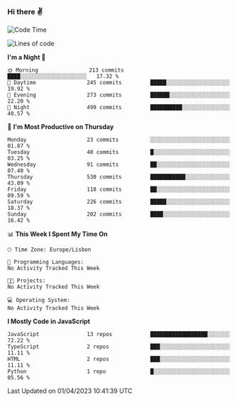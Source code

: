 ### Hi there :v:

<!--
**eusebioaddsilva/eusebioaddsilva** is a ✨ _special_ ✨ repository because its `README.md` (this file) appears on your GitHub profile.

<!--START_SECTION:waka-->
![Code Time](http://img.shields.io/badge/Code%20Time-35%20hrs%2012%20mins-blue)

![Lines of code](https://img.shields.io/badge/From%20Hello%20World%20I%27ve%20Written-3.2%20million%20lines%20of%20code-blue)

**I'm a Night 🦉** 

```text
🌞 Morning                213 commits         ████░░░░░░░░░░░░░░░░░░░░░   17.32 % 
🌆 Daytime                245 commits         █████░░░░░░░░░░░░░░░░░░░░   19.92 % 
🌃 Evening                273 commits         ██████░░░░░░░░░░░░░░░░░░░   22.20 % 
🌙 Night                  499 commits         ██████████░░░░░░░░░░░░░░░   40.57 % 
```
📅 **I'm Most Productive on Thursday** 

```text
Monday                   23 commits          ░░░░░░░░░░░░░░░░░░░░░░░░░   01.87 % 
Tuesday                  40 commits          █░░░░░░░░░░░░░░░░░░░░░░░░   03.25 % 
Wednesday                91 commits          ██░░░░░░░░░░░░░░░░░░░░░░░   07.40 % 
Thursday                 530 commits         ███████████░░░░░░░░░░░░░░   43.09 % 
Friday                   118 commits         ██░░░░░░░░░░░░░░░░░░░░░░░   09.59 % 
Saturday                 226 commits         █████░░░░░░░░░░░░░░░░░░░░   18.37 % 
Sunday                   202 commits         ████░░░░░░░░░░░░░░░░░░░░░   16.42 % 
```


📊 **This Week I Spent My Time On** 

```text
🕑︎ Time Zone: Europe/Lisbon

💬 Programming Languages: 
No Activity Tracked This Week

🐱‍💻 Projects: 
No Activity Tracked This Week

💻 Operating System: 
No Activity Tracked This Week
```

**I Mostly Code in JavaScript** 

```text
JavaScript               13 repos            ██████████████████░░░░░░░   72.22 % 
TypeScript               2 repos             ███░░░░░░░░░░░░░░░░░░░░░░   11.11 % 
HTML                     2 repos             ███░░░░░░░░░░░░░░░░░░░░░░   11.11 % 
Python                   1 repo              █░░░░░░░░░░░░░░░░░░░░░░░░   05.56 % 
```




 Last Updated on 01/04/2023 10:41:39 UTC
<!--END_SECTION:waka-->
